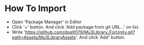 # How To Import
- Open 'Package Manager' in Editor
- Click '+' button. And click 'Add package from git URL...' on list.
- Write 'https://github.com/doqltl179/Mu3Library_ForUnity.git?path=Assets/Mu3LibraryAssets'. And click 'Add' button.
